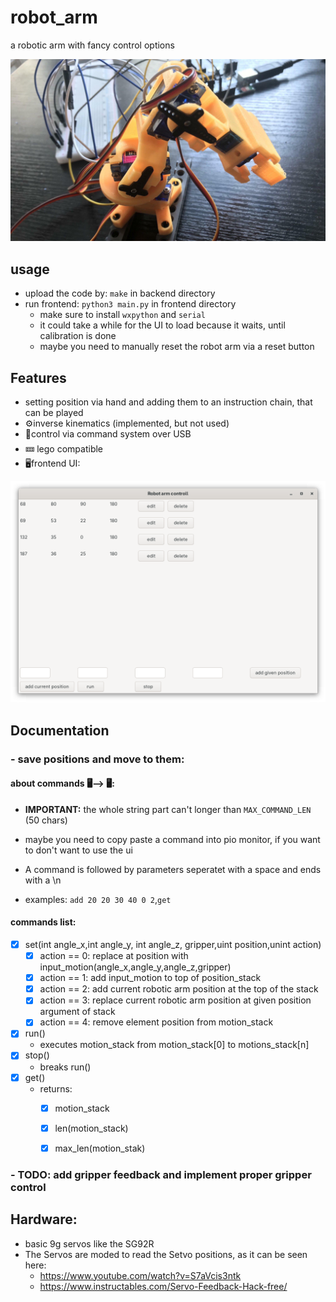 # robot_arm
a robotic arm with fancy control options

<img src="https://github.com/Ztirom45/robot_arm/blob/main/rsc/arm.jpg"/>


## usage
- upload the code by: `make` in backend directory
- run frontend: `python3 main.py` in frontend directory
    - make sure to install `wxpython` and `serial`
    - it could take a while for the UI to load because it waits, until calibration is done
    - maybe you need to manually reset the robot arm via a reset button

## Features
- setting position via hand and adding them to an instruction chain, that can be played
- ⚙️inverse kinematics (implemented, but not used)
- 🔧control via command system over USB
- 🝚 lego compatible
- 🖥️frontend UI:
<img src="https://github.com/Ztirom45/robot_arm/blob/main/rsc/ui.png"/>

## Documentation

### - save positions and move to them:
#### about commands 🖥️⟶ 🖥️:
- **IMPORTANT:** the whole string part can't longer than `MAX_COMMAND_LEN` (50 chars)
- maybe you need to copy paste a command into pio monitor, if you want to don't want to use the ui

- A command is followed by parameters seperatet with a space and ends with a \n
- examples: `add 20 20 30 40 0 2`,`get`

#### commands list:
- [x] set(int angle_x,int angle_y, int angle_z, gripper,uint position,unint action)
    - [x] action == 0: replace at position with input_motion(angle_x,angle_y,angle_z,gripper)
    - [x] action == 1: add input_motion to top of position_stack
    - [x] action == 2: add current robotic arm position at the top of the stack
    - [x] action == 3: replace current robotic arm position at given position argument of stack
    - [x] action == 4: remove element position from motion_stack
- [x] run()
    - executes motion_stack from motion_stack[0] to motions_stack[n]
- [x] stop()
    - breaks run()
- [x] get()
    - returns:
        - [x] motion_stack
        - [x] len(motion_stack)
        - [x] max_len(motion_stak)


### - TODO: add gripper feedback and implement proper gripper control

## Hardware:
- basic 9g servos like the SG92R
- The Servos are moded to read the Setvo positions, as it can be seen here:
    - https://www.youtube.com/watch?v=S7aVcis3ntk
    - https://www.instructables.com/Servo-Feedback-Hack-free/
